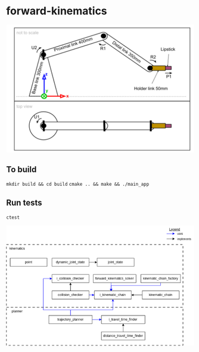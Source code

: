 # forward-kinematics

![Diagram](./images/diagram.png)

## To build

`mkdir build && cd build`
`cmake .. && make && ./main_app`

## Run tests
`ctest`

![Components Diagram](./images/components_diagram.png)
